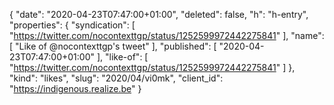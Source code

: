 {
  "date": "2020-04-23T07:47:00+01:00",
  "deleted": false,
  "h": "h-entry",
  "properties": {
    "syndication": [
      "https://twitter.com/nocontexttgp/status/1252599972442275841"
    ],
    "name": [
      "Like of @nocontexttgp's tweet"
    ],
    "published": [
      "2020-04-23T07:47:00+01:00"
    ],
    "like-of": [
      "https://twitter.com/nocontexttgp/status/1252599972442275841"
    ]
  },
  "kind": "likes",
  "slug": "2020/04/vi0mk",
  "client_id": "https://indigenous.realize.be"
}
